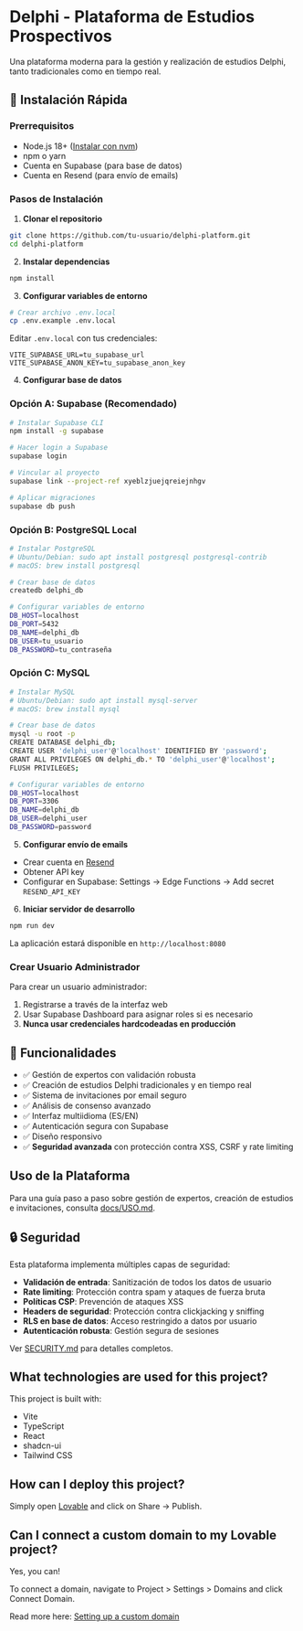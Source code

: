 # Delphi - Plataforma de Estudios Prospectivos

Una plataforma moderna para la gestión y realización de estudios Delphi, tanto tradicionales como en tiempo real.

## 🚀 Instalación Rápida

### Prerrequisitos

- Node.js 18+ ([Instalar con nvm](https://github.com/nvm-sh/nvm#installing-and-updating))
- npm o yarn
- Cuenta en Supabase (para base de datos)
- Cuenta en Resend (para envío de emails)

### Pasos de Instalación

1. **Clonar el repositorio**
```bash
git clone https://github.com/tu-usuario/delphi-platform.git
cd delphi-platform
```

2. **Instalar dependencias**
```bash
npm install
```

3. **Configurar variables de entorno**
```bash
# Crear archivo .env.local
cp .env.example .env.local
```

Editar `.env.local` con tus credenciales:
```env
VITE_SUPABASE_URL=tu_supabase_url
VITE_SUPABASE_ANON_KEY=tu_supabase_anon_key
```

4. **Configurar base de datos**

### Opción A: Supabase (Recomendado)
```bash
# Instalar Supabase CLI
npm install -g supabase

# Hacer login a Supabase
supabase login

# Vincular al proyecto
supabase link --project-ref xyeblzjuejqreiejnhgv

# Aplicar migraciones
supabase db push
```

### Opción B: PostgreSQL Local
```bash
# Instalar PostgreSQL
# Ubuntu/Debian: sudo apt install postgresql postgresql-contrib
# macOS: brew install postgresql

# Crear base de datos
createdb delphi_db

# Configurar variables de entorno
DB_HOST=localhost
DB_PORT=5432
DB_NAME=delphi_db
DB_USER=tu_usuario
DB_PASSWORD=tu_contraseña
```

### Opción C: MySQL
```bash
# Instalar MySQL
# Ubuntu/Debian: sudo apt install mysql-server
# macOS: brew install mysql

# Crear base de datos
mysql -u root -p
CREATE DATABASE delphi_db;
CREATE USER 'delphi_user'@'localhost' IDENTIFIED BY 'password';
GRANT ALL PRIVILEGES ON delphi_db.* TO 'delphi_user'@'localhost';
FLUSH PRIVILEGES;

# Configurar variables de entorno
DB_HOST=localhost
DB_PORT=3306
DB_NAME=delphi_db
DB_USER=delphi_user
DB_PASSWORD=password
```

5. **Configurar envío de emails**
- Crear cuenta en [Resend](https://resend.com)
- Obtener API key
- Configurar en Supabase: Settings → Edge Functions → Add secret `RESEND_API_KEY`

6. **Iniciar servidor de desarrollo**
```bash
npm run dev
```

La aplicación estará disponible en `http://localhost:8080`

### Crear Usuario Administrador

Para crear un usuario administrador:
1. Registrarse a través de la interfaz web
2. Usar Supabase Dashboard para asignar roles si es necesario
3. **Nunca usar credenciales hardcodeadas en producción**

## 📱 Funcionalidades

- ✅ Gestión de expertos con validación robusta
- ✅ Creación de estudios Delphi tradicionales y en tiempo real
- ✅ Sistema de invitaciones por email seguro
- ✅ Análisis de consenso avanzado
- ✅ Interfaz multiidioma (ES/EN)
- ✅ Autenticación segura con Supabase
- ✅ Diseño responsivo
- ✅ **Seguridad avanzada** con protección contra XSS, CSRF y rate limiting

## Uso de la Plataforma

Para una guía paso a paso sobre gestión de expertos, creación de estudios e invitaciones, consulta [docs/USO.md](./docs/USO.md).


## 🔒 Seguridad

Esta plataforma implementa múltiples capas de seguridad:

- **Validación de entrada**: Sanitización de todos los datos de usuario
- **Rate limiting**: Protección contra spam y ataques de fuerza bruta  
- **Políticas CSP**: Prevención de ataques XSS
- **Headers de seguridad**: Protección contra clickjacking y sniffing
- **RLS en base de datos**: Acceso restringido a datos por usuario
- **Autenticación robusta**: Gestión segura de sesiones

Ver [SECURITY.md](./SECURITY.md) para detalles completos.

## What technologies are used for this project?

This project is built with:

- Vite
- TypeScript
- React
- shadcn-ui
- Tailwind CSS

## How can I deploy this project?

Simply open [Lovable](https://lovable.dev/projects/3839f65e-a9ab-4c47-a8f2-af5f757c7c3c) and click on Share -> Publish.

## Can I connect a custom domain to my Lovable project?

Yes, you can!

To connect a domain, navigate to Project > Settings > Domains and click Connect Domain.

Read more here: [Setting up a custom domain](https://docs.lovable.dev/tips-tricks/custom-domain#step-by-step-guide)
